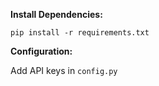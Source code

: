 **Install Dependencies:**

`pip install -r requirements.txt`

**Configuration:**

Add API keys in `config.py` 
